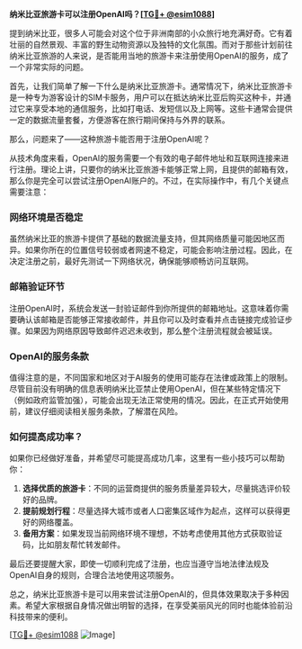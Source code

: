 **纳米比亚旅游卡可以注册OpenAI吗？[[TG💪+ @esim1088](https://t.me/s/esim1088)]**

提到纳米比亚，很多人可能会对这个位于非洲南部的小众旅行地充满好奇。它有着壮丽的自然景观、丰富的野生动物资源以及独特的文化氛围。而对于那些计划前往纳米比亚旅游的人来说，是否能用当地的旅游卡来注册使用OpenAI的服务，成了一个非常实际的问题。

首先，让我们简单了解一下什么是纳米比亚旅游卡。通常情况下，纳米比亚旅游卡是一种专为游客设计的SIM卡服务，用户可以在抵达纳米比亚后购买这种卡，并通过它来享受本地的通信服务，比如打电话、发短信以及上网等。这些卡通常会提供一定的数据流量套餐，方便游客在旅行期间保持与外界的联系。

那么，问题来了——这种旅游卡能否用于注册OpenAI呢？

从技术角度来看，OpenAI的服务需要一个有效的电子邮件地址和互联网连接来进行注册。理论上讲，只要你的纳米比亚旅游卡能够正常上网，且提供的邮箱有效，那么你是完全可以尝试注册OpenAI账户的。不过，在实际操作中，有几个关键点需要注意：

### 网络环境是否稳定

虽然纳米比亚的旅游卡提供了基础的数据流量支持，但其网络质量可能因地区而异。如果你所在的位置信号较弱或者网速不稳定，可能会影响注册过程。因此，在决定注册之前，最好先测试一下网络状况，确保能够顺畅访问互联网。

### 邮箱验证环节

注册OpenAI时，系统会发送一封验证邮件到你所提供的邮箱地址。这意味着你需要确认该邮箱是否能够正常接收邮件，并且你可以及时查看并点击链接完成验证步骤。如果因为网络原因导致邮件迟迟未收到，那么整个注册流程就会被延误。

### OpenAI的服务条款

值得注意的是，不同国家和地区对于AI服务的使用可能存在法律或政策上的限制。尽管目前没有明确的信息表明纳米比亚禁止使用OpenAI，但在某些特定情况下（例如政府监管加强），可能会出现无法正常使用的情况。因此，在正式开始使用前，建议仔细阅读相关服务条款，了解潜在风险。

### 如何提高成功率？

如果你已经做好准备，并希望尽可能提高成功几率，这里有一些小技巧可以帮助你：

1. **选择优质的旅游卡**：不同的运营商提供的服务质量差异较大，尽量挑选评价较好的品牌。
2. **提前规划行程**：尽量选择大城市或者人口密集区域作为起点，这样可以获得更好的网络覆盖。
3. **备用方案**：如果发现当前网络环境不理想，不妨考虑使用其他方式获取验证码，比如朋友帮忙转发邮件。

最后还要提醒大家，即使一切顺利完成了注册，也应当遵守当地法律法规及OpenAI自身的规则，合理合法地使用这项服务。

总之，纳米比亚旅游卡是可以用来尝试注册OpenAI的，但具体效果取决于多种因素。希望大家根据自身情况做出明智的选择，在享受美丽风光的同时也能体验前沿科技带来的便利。

[[TG💪+ @esim1088](https://t.me/s/esim1088) ![Image](https://i.postimg.cc/4NQfJmqS/Snipaste-2025-05-13-00-14-12.png)]